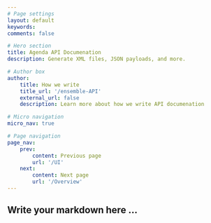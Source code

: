 ```yaml
---
# Page settings
layout: default
keywords:
comments: false

# Hero section
title: Agenda API Documenation
description: Generate XML files, JSON payloads, and more.

# Author box
author:
    title: How we write
    title_url: '/ensemble-API'
    external_url: false
    description: Learn more about how we write API documenation

# Micro navigation
micro_nav: true

# Page navigation
page_nav:
    prev:
        content: Previous page
        url: '/UI'
    next:
        content: Next page
        url: '/Overview'
---
```


## Write your markdown here ...
